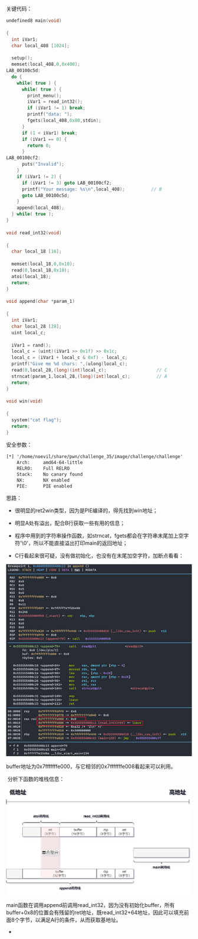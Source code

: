 关键代码：

```c
undefined8 main(void)

{
  int iVar1;
  char local_408 [1024];
  
  setup();
  memset(local_408,0,0x400);
LAB_00100c5d:
  do {
    while( true ) {
      while( true ) {
        print_menu();
        iVar1 = read_int32();
        if (iVar1 != 1) break;
        printf("data: ");
        fgets(local_408,0x80,stdin);
      }
      if (1 < iVar1) break;
      if (iVar1 == 0) {
        return 0;
      }
LAB_00100cf2:
      puts("Invalid");
    }
    if (iVar1 != 2) {
      if (iVar1 != 3) goto LAB_00100cf2;
      printf("Your message: %s\n",local_408);          // B
      goto LAB_00100c5d;
    }
    append(local_408);
  } while( true );
}

void read_int32(void)

{
  char local_18 [16];
  
  memset(local_18,0,0x10);
  read(0,local_18,0x10);
  atoi(local_18);
  return;
}

void append(char *param_1)

{
  int iVar1;
  char local_28 [28];
  uint local_c;
  
  iVar1 = rand();
  local_c = (uint)(iVar1 >> 0x1f) >> 0x1c;
  local_c = (iVar1 + local_c & 0xf) - local_c;
  printf("Give me %d chars: ",(ulong)local_c);
  read(0,local_28,(long)(int)local_c);                   // C
  strncat(param_1,local_28,(long)(int)local_c);          // A
  return;
}

void win(void)

{
  system("cat flag");
  return;
}
```



安全参数：

```
[*] '/home/noevil/share/pwn/challenge_35/image/challenge/challenge'
    Arch:     amd64-64-little
    RELRO:    Full RELRO
    Stack:    No canary found
    NX:       NX enabled
    PIE:      PIE enabled
```



思路：

- 很明显的ret2win类型，因为是PIE编译的，得先找到win地址；

- 明显A处有溢出，配合B行获取一些有用的信息；

- 程序中用到的字符串操作函数，如strncat，fgets都会在字符串末尾加上空字符'\0'，所以不能直接溢出打印main的返回地址；

- C行看起来很可疑，没有做初始化，也没有在末尾加空字符，加断点看看：

![image-20220530181046293](.assets/iape/image-20220530181046293.png)

​	buffer地址为0x7fffffffe000，与它相邻的0x7fffffffe008看起来可以利用。

​	分析下函数的堆栈信息：

![调用栈](.assets/iape/调用栈.png)

main函数在调用append前调用read_int32，因为没有初始化buffer，所有buffer+0x8的位置会有残留的ret地址，既read_int32+64地址，因此可以填充前面8个字节，以满足A行的条件，从而获取基地址。

- 
